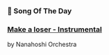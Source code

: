 ### 🎵 Song Of The Day

### [Make a loser - Instrumental](https://open.spotify.com/track/3b1bxj9HhFZeqijZpIRqpx)

by Nanahoshi Orchestra

